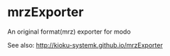 mrzExporter
===========

An original format(mrz) exporter for modo

See also:
 http://kioku-systemk.github.io/mrzExporter